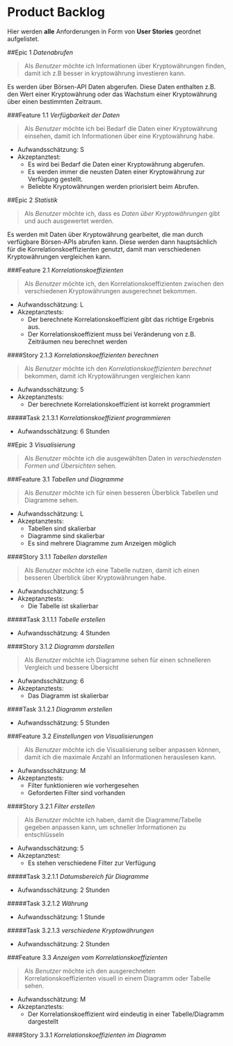 # Product Backlog

Hier werden **alle** Anforderungen in Form von **User Stories** geordnet aufgelistet.

##Epic 1 *Datenabrufen*
>Als *Benutzer* möchte ich Informationen über Kryptowährungen finden, damit ich z.B besser in kryptowährung investieren kann.

Es werden über Börsen-API Daten abgerufen. Diese Daten enthalten z.B. den Wert einer Kryptowährung oder das Wachstum 
einer Kryptowährung über einen bestimmten Zeitraum.

###Feature 1.1 *Verfügbarkeit der Daten*
>Als *Benutzer* möchte ich bei Bedarf die Daten einer Kryptowährung einsehen, damit ich Informationen über eine Kryptowährung habe.

- Aufwandsschätzung: S
- Akzeptanztest:
  - Es wird bei Bedarf die Daten einer Kryptowährung abgerufen.
  - Es werden immer die neusten Daten einer Kryptowährung zur Verfügung gestellt.
  - Beliebte Kryptowährungen werden priorisiert beim Abrufen.





##Epic 2 *Statistik*
>Als *Benutzer* möchte ich, dass es *Daten über Kryptowährungen* gibt und auch ausgewertet werden. 

Es werden mit Daten über Kryptowährung gearbeitet, die man durch verfügbare Börsen-APIs abrufen kann. Diese werden dann 
hauptsächlich für die Korrelationskoeffizienten genutzt, damit man verschiedenen Kryptowährungen vergleichen kann.

###Feature 2.1 *Korrelationskoeffizienten*
>Als *Benutzer* möchte ich, den Korrelationskoeffizienten zwischen den verschiedenen Kryptowährungen ausgerechnet bekommen.

- Aufwandsschätzung: L
- Akzeptanztests:
    - Der berechnete Korrelationskoeffizient gibt das richtige Ergebnis aus.
    - Der Korrelationskoeffizient muss bei Veränderung von z.B. Zeiträumen neu berechnet werden


####Story 2.1.3 *Korrelationskoeffizienten berechnen*
>Als *Benutzer* möchte ich den *Korrelationskoeffizienten berechnet* bekommen, damit ich Kryptowährungen vergleichen kann

- Aufwandsschätzung: 5
- Akzeptanztests: 
  - Der berechnete Korrelationskoeffizient ist korrekt programmiert

#####Task 2.1.3.1 *Korrelationskoeffizient programmieren*

- Aufwandsschätzung: 6 Stunden











##Epic 3 *Visualisierung*
>Als *Benutzer* möchte ich die ausgewählten Daten in *verschiedensten Formen und Übersichten* sehen.



###Feature 3.1 *Tabellen und Diagramme*
>Als *Benutzer* möchte ich für einen besseren Überblick Tabellen und Diagramme sehen.

- Aufwandsschätzung: L
- Akzeptanztests:
  - Tabellen sind skalierbar
  - Diagramme sind skalierbar
  - Es sind mehrere Diagramme zum Anzeigen möglich

####Story 3.1.1 *Tabellen darstellen*
>Als *Benutzer* möchte ich eine Tabelle nutzen, damit ich einen besseren Überblick über Kryptowährungen habe.

- Aufwandsschätzung: 5
- Akzeptanztests:
  - Die Tabelle ist skalierbar

#####Task 3.1.1.1 *Tabelle erstellen*

- Aufwandsschätzung: 4 Stunden

####Story 3.1.2 *Diagramm darstellen*
>Als *Benutzer* möchte ich Diagramme sehen für einen schnelleren Vergleich und bessere Übersicht

- Aufwandsschätzung: 6
- Akzeptanztests: 
  - Das Diagramm ist skalierbar

####Task 3.1.2.1 *Diagramm erstellen*

- Aufwandsschätzung: 5 Stunden


###Feature 3.2 *Einstellungen von Visualisierungen*
>Als *Benutzer* möchte ich die Visualisierung selber anpassen können, damit ich die maximale Anzahl an Informationen herauslesen kann.

- Aufwandsschätzung: M
- Akzeptanztests:
  - Filter funktionieren wie vorhergesehen
  - Geforderten Filter sind vorhanden

####Story 3.2.1 *Filter erstellen*
>Als *Benutzer* möchte ich haben, damit die Diagramme/Tabelle gegeben anpassen kann, um schneller Informationen zu entschlüsseln

- Aufwandsschätzung: 5
- Akzeptanztest:
  - Es stehen verschiedene Filter zur Verfügung

#####Task 3.2.1.1 *Datumsbereich für Diagramme*

- Aufwandsschätzung: 2 Stunden

#####Task 3.2.1.2 *Währung*

- Aufwandsschätzung: 1 Stunde

#####Task 3.2.1.3 *verschiedene Kryptowährungen*

- Aufwandsschätzung: 2 Stunden

###Feature 3.3 *Anzeigen vom Korrelationskoeffizienten*
>Als *Benutzer* möchte ich den ausgerechneten Korrelationskoeffizienten visuell in einem Diagramm oder Tabelle sehen.

- Aufwandsschätzung: M
- Akzeptanztests:
  - Der Korrelationskoeffizient wird eindeutig in einer Tabelle/Diagramm dargestellt

####Story 3.3.1 *Korrelationskoeffizienten im Diagramm*